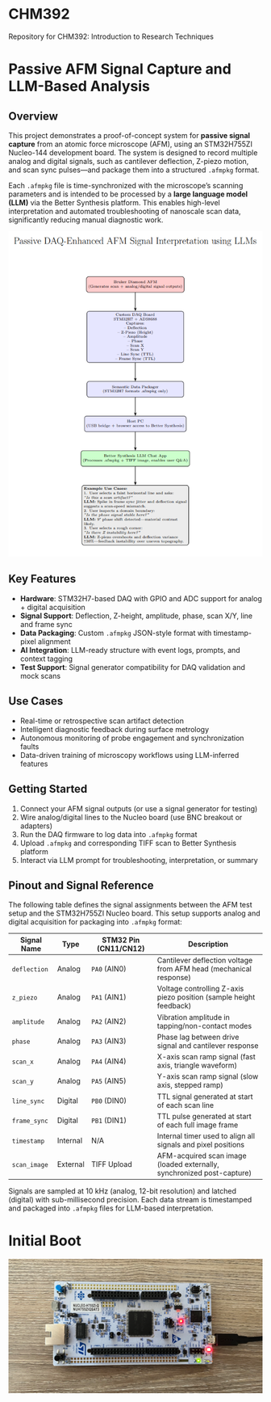 # CHM392
Repository for CHM392: Introduction to Research Techniques

# Passive AFM Signal Capture and LLM-Based Analysis

## Overview

This project demonstrates a proof-of-concept system for **passive signal capture** from an atomic force microscope (AFM), using an STM32H755ZI Nucleo-144 development board. The system is designed to record multiple analog and digital signals, such as cantilever deflection, Z-piezo motion, and scan sync pulses—and package them into a structured `.afmpkg` format.

Each `.afmpkg` file is time-synchronized with the microscope’s scanning parameters and is intended to be processed by a **large language model (LLM)** via the Better Synthesis platform. This enables high-level interpretation and automated troubleshooting of nanoscale scan data, significantly reducing manual diagnostic work.

![Example Output](Images/CHM392-Block-Diagram.PNG)

## Key Features

- **Hardware**: STM32H7-based DAQ with GPIO and ADC support for analog + digital acquisition
- **Signal Support**: Deflection, Z-height, amplitude, phase, scan X/Y, line and frame sync
- **Data Packaging**: Custom `.afmpkg` JSON-style format with timestamp-pixel alignment
- **AI Integration**: LLM-ready structure with event logs, prompts, and context tagging
- **Test Support**: Signal generator compatibility for DAQ validation and mock scans

## Use Cases

- Real-time or retrospective scan artifact detection
- Intelligent diagnostic feedback during surface metrology
- Autonomous monitoring of probe engagement and synchronization faults
- Data-driven training of microscopy workflows using LLM-inferred features

## Getting Started

1. Connect your AFM signal outputs (or use a signal generator for testing)
2. Wire analog/digital lines to the Nucleo board (use BNC breakout or adapters)
3. Run the DAQ firmware to log data into `.afmpkg` format
4. Upload `.afmpkg` and corresponding TIFF scan to Better Synthesis platform
5. Interact via LLM prompt for troubleshooting, interpretation, or summary

## Pinout and Signal Reference

The following table defines the signal assignments between the AFM test setup and the STM32H755ZI Nucleo board. This setup supports analog and digital acquisition for packaging into `.afmpkg` format:

| Signal Name   | Type     | STM32 Pin (CN11/CN12) | Description                                                                 |
|---------------|----------|------------------------|-----------------------------------------------------------------------------|
| `deflection`  | Analog   | `PA0` (AIN0)           | Cantilever deflection voltage from AFM head (mechanical response)          |
| `z_piezo`     | Analog   | `PA1` (AIN1)           | Voltage controlling Z-axis piezo position (sample height feedback)         |
| `amplitude`   | Analog   | `PA2` (AIN2)           | Vibration amplitude in tapping/non-contact modes                           |
| `phase`       | Analog   | `PA3` (AIN3)           | Phase lag between drive signal and cantilever response                     |
| `scan_x`      | Analog   | `PA4` (AIN4)           | X-axis scan ramp signal (fast axis, triangle waveform)                     |
| `scan_y`      | Analog   | `PA5` (AIN5)           | Y-axis scan ramp signal (slow axis, stepped ramp)                          |
| `line_sync`   | Digital  | `PB0` (DIN0)           | TTL signal generated at start of each scan line                            |
| `frame_sync`  | Digital  | `PB1` (DIN1)           | TTL pulse generated at start of each full image frame                      |
| `timestamp`   | Internal | N/A                    | Internal timer used to align all signals and pixel positions               |
| `scan_image`  | External | TIFF Upload            | AFM-acquired scan image (loaded externally, synchronized post-capture)     |

Signals are sampled at 10 kHz (analog, 12-bit resolution) and latched (digital) with sub-millisecond precision. Each data stream is timestamped and packaged into `.afmpkg` files for LLM-based interpretation.

# Initial Boot
![Example Output](Images/STM32-development-board-initial-boot.PNG)
